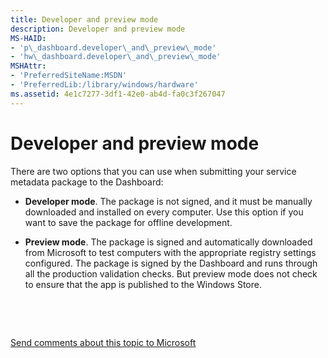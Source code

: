 ```yaml
---
title: Developer and preview mode
description: Developer and preview mode
MS-HAID:
- 'p\_dashboard.developer\_and\_preview\_mode'
- 'hw\_dashboard.developer\_and\_preview\_mode'
MSHAttr:
- 'PreferredSiteName:MSDN'
- 'PreferredLib:/library/windows/hardware'
ms.assetid: 4e1c7277-3df1-42e0-ab4d-fa0c3f267047
---
```


# Developer and preview mode


There are two options that you can use when submitting your service metadata package to the Dashboard:

-   **Developer mode**. The package is not signed, and it must be manually downloaded and installed on every computer. Use this option if you want to save the package for offline development.

-   **Preview mode**. The package is signed and automatically downloaded from Microsoft to test computers with the appropriate registry settings configured. The package is signed by the Dashboard and runs through all the production validation checks. But preview mode does not check to ensure that the app is published to the Windows Store.

 

 

[Send comments about this topic to Microsoft](mailto:wsddocfb@microsoft.com?subject=Documentation%20feedback%20%5Bhw_dashboard\hw_dashboard%5D:%20Developer%20and%20preview%20mode%20%20RELEASE:%20%281/3/2017%29&body=%0A%0APRIVACY%20STATEMENT%0A%0AWe%20use%20your%20feedback%20to%20improve%20the%20documentation.%20We%20don't%20use%20your%20email%20address%20for%20any%20other%20purpose,%20and%20we'll%20remove%20your%20email%20address%20from%20our%20system%20after%20the%20issue%20that%20you're%20reporting%20is%20fixed.%20While%20we're%20working%20to%20fix%20this%20issue,%20we%20might%20send%20you%20an%20email%20message%20to%20ask%20for%20more%20info.%20Later,%20we%20might%20also%20send%20you%20an%20email%20message%20to%20let%20you%20know%20that%20we've%20addressed%20your%20feedback.%0A%0AFor%20more%20info%20about%20Microsoft's%20privacy%20policy,%20see%20http://privacy.microsoft.com/default.aspx. "Send comments about this topic to Microsoft")





